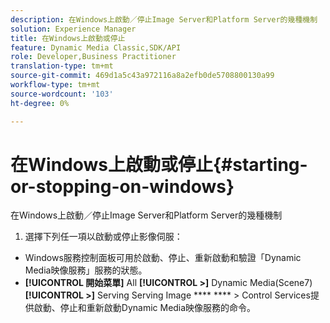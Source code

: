 ```yaml
---
description: 在Windows上啟動／停止Image Server和Platform Server的幾種機制
solution: Experience Manager
title: 在Windows上啟動或停止
feature: Dynamic Media Classic,SDK/API
role: Developer,Business Practitioner
translation-type: tm+mt
source-git-commit: 469d1a5c43a972116a8a2efb0de5708800130a99
workflow-type: tm+mt
source-wordcount: '103'
ht-degree: 0%

---
```



# 在Windows上啟動或停止{#starting-or-stopping-on-windows}

在Windows上啟動／停止Image Server和Platform Server的幾種機制

1. 選擇下列任一項以啟動或停止影像伺服：

* Windows服務控制面板可用於啟動、停止、重新啟動和驗證「Dynamic Media映像服務」服務的狀態。
* **[!UICONTROL 開始菜單]** All **[!UICONTROL >]** Dynamic Media(Scene7) **[!UICONTROL >]** Serving Serving Image **** **** > Control Services提供啟動、停止和重新啟動Dynamic Media映像服務的命令。


